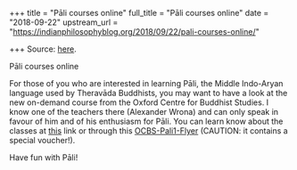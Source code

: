 +++
title = "Pāli courses online"
full_title = "Pāli courses online"
date = "2018-09-22"
upstream_url = "https://indianphilosophyblog.org/2018/09/22/pali-courses-online/"

+++
Source: [here](https://indianphilosophyblog.org/2018/09/22/pali-courses-online/).

Pāli courses online

For those of you who are interested in learning Pāli, the Middle
Indo-Aryan language used by Theravāda Buddhists, you may want to have a
look at the new on-demand course from the Oxford Centre for Buddhist
Studies. I know one of the teachers there (Alexander Wrona) and can only
speak in favour of him and of his enthusiasm for Pāli. You can learn
know about the classes at
[this](https://ocbs.org/online-pali-course-levels-1-3/) link or through
this
[OCBS-Pali1-Flyer](http://indianphilosophyblog.org/wp-content/uploads/sites/2/2018/09/OCBS-Pali1-Flyer.pdf)
(CAUTION: it contains a special voucher!).

Have fun with Pāli!
